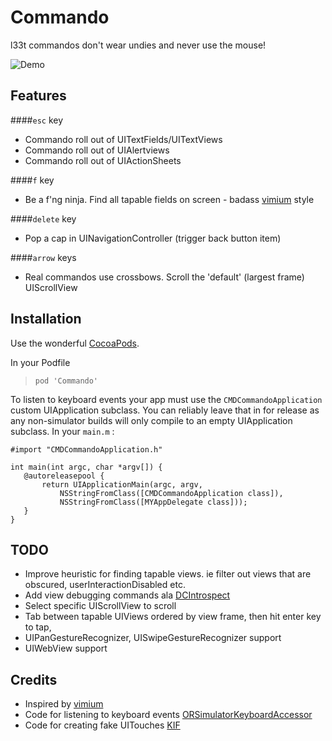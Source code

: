 # Commando

l33t commandos don't wear undies and never use the mouse!

![Demo](https://github.com/cloudkite/Commando/raw/master/demo.gif)

## Features
####`esc` key
- Commando roll out of UITextFields/UITextViews
- Commando roll out of UIAlertviews
- Commando roll out of UIActionSheets

####`f` key
- Be a f'ng ninja. Find all tapable fields on screen - badass [vimium](http://vimium.github.io/) style

####`delete` key
- Pop a cap in UINavigationController (trigger back button item)

####`arrow` keys
- Real commandos use crossbows. Scroll the 'default' (largest frame) UIScrollView

## Installation
Use the wonderful [CocoaPods](http://github.com/CocoaPods/CocoaPods).

In your Podfile
>`pod 'Commando'`

To listen to keyboard events your app must use the `CMDCommandoApplication` custom UIApplication subclass. You can reliably leave that in for release as any non-simulator builds will only compile to an empty UIApplication subclass.
In your `main.m` :

``` objc
#import "CMDCommandoApplication.h"

int main(int argc, char *argv[]) {
   @autoreleasepool {
       return UIApplicationMain(argc, argv,
           NSStringFromClass([CMDCommandoApplication class]),
           NSStringFromClass([MYAppDelegate class]));
   }
}
```

## TODO
- Improve heuristic for finding tapable views. ie filter out views that are obscured, userInteractionDisabled etc.
- Add view debugging commands ala [DCIntrospect](https://github.com/logicreative/DCIntrospect-ARC)
- Select specific UIScrollView to scroll
- Tab between tapable UIViews ordered by view frame, then hit enter key to tap,
- UIPanGestureRecognizer, UISwipeGestureRecognizer support
- UIWebView support

## Credits
- Inspired by [vimium](http://vimium.github.io/)
- Code for listening to keyboard events [ORSimulatorKeyboardAccessor](https://github.com/orta/ORSimulatorKeyboardAccessor)
- Code for creating fake UITouches [KIF](https://github.com/kif-framework/KIF)

